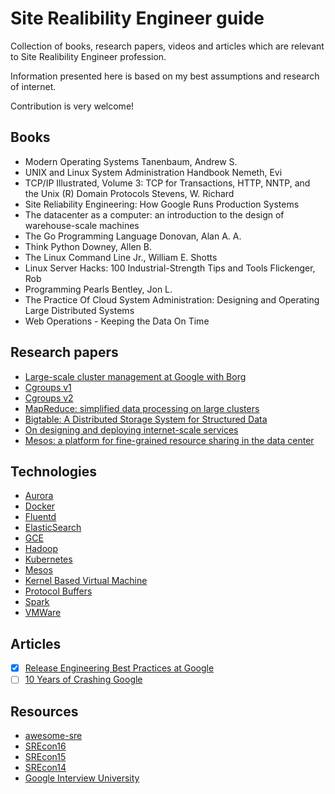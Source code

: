 # Site Realibility Engineer guide

Collection of books, research papers, videos and articles which are relevant to Site Realibility Engineer profession. 

Information presented here is based on my best assumptions and research of internet. 

Contribution is very welcome!

## Books

* Modern Operating Systems Tanenbaum, Andrew S.
* UNIX and Linux System Administration Handbook Nemeth, Evi
* TCP/IP Illustrated, Volume 3: TCP for Transactions, HTTP, NNTP, and the Unix (R) Domain Protocols Stevens, W. Richard
* Site Reliability Engineering: How Google Runs Production Systems
* The datacenter as a computer: an introduction to the design of warehouse-scale machines
* The Go Programming Language Donovan, Alan A. A.
* Think Python Downey, Allen B. 
* The Linux Command Line Jr., William E. Shotts
* Linux Server Hacks: 100 Industrial-Strength Tips and Tools Flickenger, Rob
* Programming Pearls Bentley, Jon L.
* The Practice Of Cloud System Administration: Designing and Operating Large Distributed Systems
* Web Operations - Keeping the Data On Time

## Research papers

* [Large-scale cluster management at Google with Borg](http://static.googleusercontent.com/media/research.google.com/en//pubs/archive/43438.pdf)
* [Cgroups v1](https://www.kernel.org/doc/Documentation/cgroup-v1/cgroups.txt)
* [Cgroups v2](https://www.kernel.org/doc/Documentation/cgroup-v2.txt)
* [MapReduce: simplified data processing on large clusters](https://static.googleusercontent.com/media/research.google.com/en//archive/mapreduce-osdi04.pdf)
* [Bigtable: A Distributed Storage System for Structured Data](http://static.googleusercontent.com/media/research.google.com/en//archive/bigtable-osdi06.pdf)
* [On designing and deploying internet-scale services](https://www.usenix.org/legacy/event/lisa07/tech/full_papers/hamilton/hamilton_html/)
* [Mesos: a platform for fine-grained resource sharing in the data center](https://cs.stanford.edu/~matei/papers/2011/nsdi_mesos.pdf)

## Technologies

* [Aurora](http://aurora.apache.org/)
* [Docker](https://docs.docker.com/)
* [Fluentd](http://www.fluentd.org/)
* [ElasticSearch](https://www.elastic.co/products/elasticsearch)
* [GCE](https://cloud.google.com/compute/docs/)
* [Hadoop](http://hadoop.apache.org/)
* [Kubernetes](http://kubernetes.io)
* [Mesos](http://mesos.apache.org/)
* [Kernel Based Virtual Machine](http://www.linux-kvm.org/page/Documents)
* [Protocol Buffers](https://developers.google.com/protocol-buffers/)
* [Spark](http://spark.apache.org/)
* [VMWare](http://www.vmware.com/products/vcloud-suite.html)

## Articles

- [x] [Release Engineering Best Practices at Google](https://www.usenix.org/conference/lisa15/conference-program/presentation/mcnutt)
- [ ] [10 Years of Crashing Google](https://www.usenix.org/conference/lisa15/conference-program/presentation/krishnan)

## Resources

* [awesome-sre](https://github.com/dastergon/awesome-sre)
* [SREcon16](https://www.usenix.org/conference/srecon16)
* [SREcon15](https://www.usenix.org/conference/srecon15)
* [SREcon14](https://www.usenix.org/conference/srecon14)
* [Google Interview University](https://github.com/jwasham/google-interview-university)







